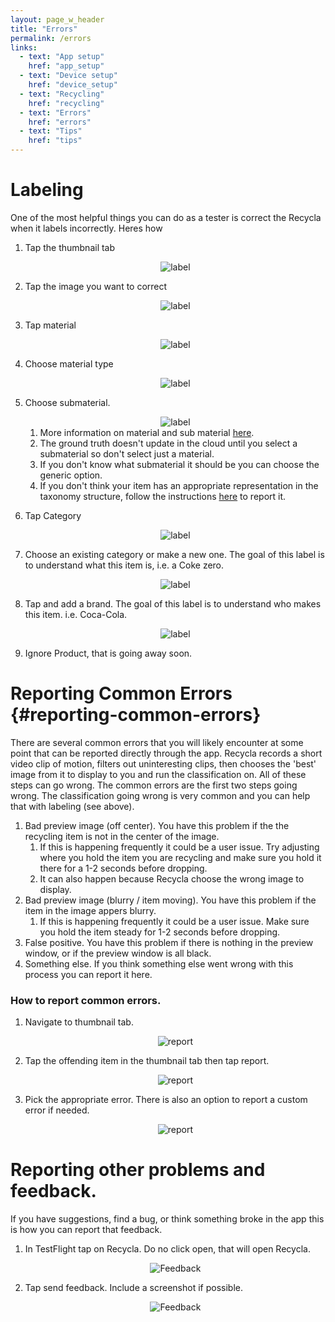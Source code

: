 ```yaml
---
layout: page_w_header
title: "Errors"
permalink: /errors
links:
  - text: "App setup"
    href: "app_setup"
  - text: "Device setup"
    href: "device_setup"
  - text: "Recycling"
    href: "recycling"
  - text: "Errors"
    href: "errors"
  - text: "Tips"
    href: "tips"
---
```


# Labeling
One of the most helpful things you can do as a tester is correct the Recycla when it labels incorrectly. Heres how

1. Tap the thumbnail tab

    <div style="text-align: center;">
      <img src="{{ '/images/errors/labeling/label1.png' | relative_url }}" alt="label">
    </div>

2. Tap the image you want to correct

    <div style="text-align: center;">
      <img src="{{ '/images/errors/labeling/label2.png' | relative_url }}" alt="label">
    </div>

3. Tap material

    <div style="text-align: center;">
      <img src="{{ '/images/errors/labeling/label3.png' | relative_url }}" alt="label">
    </div>

4. Choose material type

    <div style="text-align: center;">
      <img src="{{ '/images/errors/labeling/label4.png' | relative_url }}" alt="label">
    </div>

5. Choose submaterial.

    <div style="text-align: center;">
      <img src="{{ '/images/errors/labeling/label5.png' | relative_url }}" alt="label">
    </div>

    1. More information on material and sub material [here](recycling#taxonomy).
    2. The ground truth doesn't update in the cloud until you select a submaterial so don't select just a material.
    3. If you don't know what submaterial it should be you can choose the generic option.
    4. If you don't think your item has an appropriate representation in the taxonomy structure, follow the instructions [here](#reporting-common-errors) to report it.

6. Tap Category

    <div style="text-align: center;">
      <img src="{{ '/images/errors/labeling/label6.png' | relative_url }}" alt="label">
    </div>

7. Choose an existing category or make a new one. The goal of this label is to understand what this item is, i.e. a Coke zero.

    <div style="text-align: center;">
      <img src="{{ '/images/errors/labeling/label7.png' | relative_url }}" alt="label">
    </div>

8. Tap and add a brand. The goal of this label is to understand who makes this item. i.e. Coca-Cola.

    <div style="text-align: center;">
      <img src="{{ '/images/errors/labeling/label8.png' | relative_url }}" alt="label">
    </div>

9. Ignore Product, that is going away soon.

# Reporting Common Errors {#reporting-common-errors}

There are several common errors that you will likely encounter at some point that can be reported directly through the app. Recycla records a short video clip of motion, filters out uninteresting clips, then chooses the 'best' image from it to display to you and run the classification on. All of these steps can go wrong. The common errors are the first two steps going wrong. The classification going wrong is very common and you can help that with labeling (see above).

1. Bad preview image (off center). You have this problem if the the recycling item is not in the center of the image. 
    1. If this is happening frequently it could be a user issue. Try adjusting where you hold the item you are recycling and make sure you hold it there for a 1-2 seconds before dropping.
    2. It can also happen because Recycla choose the wrong image to display.
2. Bad preview image (blurry / item moving). You have this problem if the item in the image appers blurry.
    1. If this is happening frequently it could be a user issue. Make sure you hold the item steady for 1-2 seconds before dropping.
3. False positive. You have this problem if there is nothing in the preview window, or if the preview window is all black.
4. Something else. If you think something else went wrong with this process you can report it here.

### How to report common errors.  

1. Navigate to thumbnail tab. 

    <div style="text-align: center;">
      <img src="{{ '/images/errors/report/report1.png' | relative_url }}" alt="report">
    </div>

2. Tap the offending item in the thumbnail tab then tap report.

    <div style="text-align: center;">
      <img src="{{ '/images/errors/report/report2.png' | relative_url }}" alt="report">
    </div>

3. Pick the appropriate error. There is also an option to report a custom error if needed.

    <div style="text-align: center;">
      <img src="{{ '/images/errors/report/report3.png' | relative_url }}" alt="report">
    </div>

# Reporting other problems and feedback.
If you have suggestions, find a bug, or think something broke in the app this is how you can report that feedback.

1. In TestFlight tap on Recycla. Do no click open, that will open Recycla.

    <div style="text-align: center;">
      <img src="{{ '/images/errors/report/feedback1.png' | relative_url }}" alt="Feedback">
    </div>

2. Tap send feedback. Include a screenshot if possible.

    <div style="text-align: center;">
      <img src="{{ '/images/errors/report/feedback2.png' | relative_url }}" alt="Feedback">
    </div>